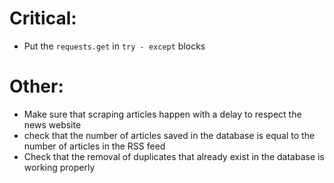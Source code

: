 # Critical:

* Put the `requests.get` in `try - except` blocks

# Other:

* Make sure that scraping articles happen with a delay to respect the news website
* check that the number of articles saved in the database is equal to the number of articles in the RSS feed
* Check that the removal of duplicates that already exist in the database is working properly
